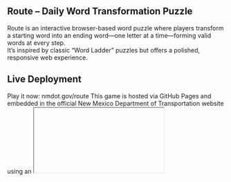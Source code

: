 ## Route – Daily Word Transformation Puzzle
Route is an interactive browser-based word puzzle where players transform a starting word into an ending word—one letter at a time—forming valid words at every step.  
It’s inspired by classic “Word Ladder” puzzles but offers a polished, responsive web experience.

## Live Deployment
Play it now: nmdot.gov/route
This game is hosted via GitHub Pages and embedded in the official New Mexico Department of Transportation website using an <iframe>.  
The standalone version can also be opened directly from the GitHub Pages URL.

## Project Structure
.  
├── index.html               # Main HTML page and layout  
├── index.css                # Styling, layout, animations, dark mode  
├── game.js                  # Game logic and user interaction  
├── game-website/  
│   ├── generateTrie.js      # Node.js script to build the dictionary trie  
│   └── assets/  
│       ├── old_list_of_words.txt  
│       ├── oldDictionary.json  
│       └── words_lines.txt  # List of words used to generate the dictionary  
└── resources/  
    ├── newDictionary.json   # Dictionary stored as a trie  
    └── puzzle.json          # Daily puzzles keyed by date  

## Gameplay Overview  
Goal: Get from the start word to the end word.  
Rule: Change exactly one letter per guess; all guesses must be valid words.  

## Feedback:
🟩 Letter is correct and in the correct position  
🟨 Letter is correct but in the wrong position  
❌ Invalid guess or incorrect transformation shows an alert  

## UI Features:
On-screen clickable keyboard  
Input bar with animated feedback  
"Hint" and "How to Play" modals  
Dark mode toggle  
Auto-loads a new puzzle each day  

## Acknowledgments:  
The word list was sourced from ScrabGuys (Scrabble CSW24 4‑letter words).  
The trie structure idea is adapted from John Resig’s blog post “Dictionary Lookups in JavaScript” .  
I used Node.js to run generateTrie.js, converting the plain-text list into newDictionary.json via the trie method inspired by Resig.  


## 📄 License  
This project is licensed under the [MIT License](LICENSE).  
